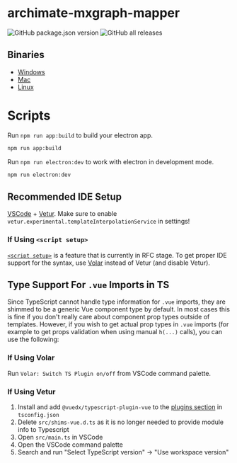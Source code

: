 # archimate-mxgraph-mapper

![GitHub package.json version](https://img.shields.io/github/package-json/v/leanix-public/archimate-mxgraph-mapper)
![GitHub all releases](https://img.shields.io/github/downloads/leanix-public/archimate-mxgraph-mapper/total)

## Binaries
* [Windows](https://github.com/leanix-public/archimate-mxgraph-mapper/releases/download/v0.8.3/Archimate-MXGraph-Mapper-Setup-0.8.3.exe)
* [Mac](https://github.com/leanix-public/archimate-mxgraph-mapper/releases/download/v0.8.3/Archimate-MXGraph-Mapper-0.8.3.dmg)
* [Linux](https://github.com/leanix-public/archimate-mxgraph-mapper/releases/download/v0.8.2/Archimate-MXGraph-Mapper-0.8.3.AppImage)

# Scripts

Run `npm run app:build` to build your electron app.
```bash
npm run app:build
```

Run `npm run electron:dev` to work with electron in development mode.
```bash
npm run electron:dev
```


## Recommended IDE Setup

[VSCode](https://code.visualstudio.com/) + [Vetur](https://marketplace.visualstudio.com/items?itemName=octref.vetur). Make sure to enable `vetur.experimental.templateInterpolationService` in settings!

### If Using `<script setup>`

[`<script setup>`](https://github.com/vuejs/rfcs/pull/227) is a feature that is currently in RFC stage. To get proper IDE support for the syntax, use [Volar](https://marketplace.visualstudio.com/items?itemName=johnsoncodehk.volar) instead of Vetur (and disable Vetur).

## Type Support For `.vue` Imports in TS

Since TypeScript cannot handle type information for `.vue` imports, they are shimmed to be a generic Vue component type by default. In most cases this is fine if you don't really care about component prop types outside of templates. However, if you wish to get actual prop types in `.vue` imports (for example to get props validation when using manual `h(...)` calls), you can use the following:

### If Using Volar

Run `Volar: Switch TS Plugin on/off` from VSCode command palette.

### If Using Vetur

1. Install and add `@vuedx/typescript-plugin-vue` to the [plugins section](https://www.typescriptlang.org/tsconfig#plugins) in `tsconfig.json`
2. Delete `src/shims-vue.d.ts` as it is no longer needed to provide module info to Typescript
3. Open `src/main.ts` in VSCode
4. Open the VSCode command palette
5. Search and run "Select TypeScript version" -> "Use workspace version"
